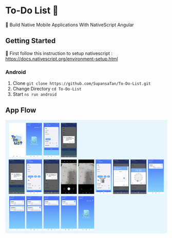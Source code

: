 #  To-Do List 📝
🚀 Build Native Mobile Applications With NativeScript Angular


## Getting Started

🚀 First follow this instruction to setup nativescript : https://docs.nativescript.org/environment-setup.html


### Android

1. Clone ```git clone https://github.com/SupansaTan/To-Do-List.git```
2. Change Directory `cd To-Do-List`
3. Start `ns run android`

## App Flow
![App Flow](app_flow.png "AppFlow")
